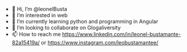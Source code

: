 - 👋 Hi, I’m @leonelBusta
- 👀 I’m interested in web
- 🌱 I’m currently learning python and programming in Angular
- 💞️ I’m looking to collaborate on Glogaliversity
- 📫 How to reach me https://www.linkedin.com/in/leonel-bustamante-82a15419a/ or https://www.instagram.com/leobustamantee/

<!---
leonelBusta/leonelBusta is a ✨ special ✨ repository because its `README.md` (this file) appears on your GitHub profile.
You can click the Preview link to take a look at your changes.
--->
